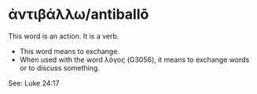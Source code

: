 # ἀντιβάλλω/antiballō 
This word is an action. It is a verb.

* This word means to exchange.
* When used with the word λόγος (G3056), it means to exchange words or to discuss something.

See: Luke 24:17
